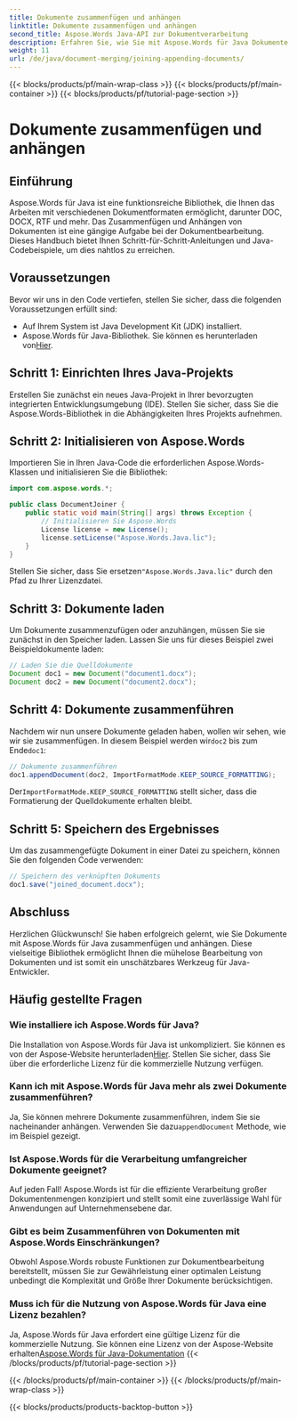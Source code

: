 ```yaml
---
title: Dokumente zusammenfügen und anhängen
linktitle: Dokumente zusammenfügen und anhängen
second_title: Aspose.Words Java-API zur Dokumentverarbeitung
description: Erfahren Sie, wie Sie mit Aspose.Words für Java Dokumente zusammenfügen und anhängen. Schritt-für-Schritt-Anleitung mit Codebeispielen zur effizienten Dokumentbearbeitung.
weight: 11
url: /de/java/document-merging/joining-appending-documents/
---
```


{{< blocks/products/pf/main-wrap-class >}}
{{< blocks/products/pf/main-container >}}
{{< blocks/products/pf/tutorial-page-section >}}

# Dokumente zusammenfügen und anhängen


## Einführung

Aspose.Words für Java ist eine funktionsreiche Bibliothek, die Ihnen das Arbeiten mit verschiedenen Dokumentformaten ermöglicht, darunter DOC, DOCX, RTF und mehr. Das Zusammenfügen und Anhängen von Dokumenten ist eine gängige Aufgabe bei der Dokumentbearbeitung. Dieses Handbuch bietet Ihnen Schritt-für-Schritt-Anleitungen und Java-Codebeispiele, um dies nahtlos zu erreichen.

## Voraussetzungen

Bevor wir uns in den Code vertiefen, stellen Sie sicher, dass die folgenden Voraussetzungen erfüllt sind:

- Auf Ihrem System ist Java Development Kit (JDK) installiert.
-  Aspose.Words für Java-Bibliothek. Sie können es herunterladen von[Hier](https://releases.aspose.com/words/java/).

## Schritt 1: Einrichten Ihres Java-Projekts

Erstellen Sie zunächst ein neues Java-Projekt in Ihrer bevorzugten integrierten Entwicklungsumgebung (IDE). Stellen Sie sicher, dass Sie die Aspose.Words-Bibliothek in die Abhängigkeiten Ihres Projekts aufnehmen.

## Schritt 2: Initialisieren von Aspose.Words

Importieren Sie in Ihren Java-Code die erforderlichen Aspose.Words-Klassen und initialisieren Sie die Bibliothek:

```java
import com.aspose.words.*;

public class DocumentJoiner {
    public static void main(String[] args) throws Exception {
        // Initialisieren Sie Aspose.Words
        License license = new License();
        license.setLicense("Aspose.Words.Java.lic");
    }
}
```

 Stellen Sie sicher, dass Sie ersetzen`"Aspose.Words.Java.lic"` durch den Pfad zu Ihrer Lizenzdatei.

## Schritt 3: Dokumente laden

Um Dokumente zusammenzufügen oder anzuhängen, müssen Sie sie zunächst in den Speicher laden. Lassen Sie uns für dieses Beispiel zwei Beispieldokumente laden:

```java
// Laden Sie die Quelldokumente
Document doc1 = new Document("document1.docx");
Document doc2 = new Document("document2.docx");
```

## Schritt 4: Dokumente zusammenführen

 Nachdem wir nun unsere Dokumente geladen haben, wollen wir sehen, wie wir sie zusammenfügen. In diesem Beispiel werden wir`doc2` bis zum Ende`doc1`:

```java
// Dokumente zusammenführen
doc1.appendDocument(doc2, ImportFormatMode.KEEP_SOURCE_FORMATTING);
```

 Der`ImportFormatMode.KEEP_SOURCE_FORMATTING` stellt sicher, dass die Formatierung der Quelldokumente erhalten bleibt.

## Schritt 5: Speichern des Ergebnisses

Um das zusammengefügte Dokument in einer Datei zu speichern, können Sie den folgenden Code verwenden:

```java
// Speichern des verknüpften Dokuments
doc1.save("joined_document.docx");
```

## Abschluss

Herzlichen Glückwunsch! Sie haben erfolgreich gelernt, wie Sie Dokumente mit Aspose.Words für Java zusammenfügen und anhängen. Diese vielseitige Bibliothek ermöglicht Ihnen die mühelose Bearbeitung von Dokumenten und ist somit ein unschätzbares Werkzeug für Java-Entwickler.

## Häufig gestellte Fragen

### Wie installiere ich Aspose.Words für Java?

 Die Installation von Aspose.Words für Java ist unkompliziert. Sie können es von der Aspose-Website herunterladen[Hier](https://releases.aspose.com/words/java/). Stellen Sie sicher, dass Sie über die erforderliche Lizenz für die kommerzielle Nutzung verfügen.

### Kann ich mit Aspose.Words für Java mehr als zwei Dokumente zusammenführen?

 Ja, Sie können mehrere Dokumente zusammenführen, indem Sie sie nacheinander anhängen. Verwenden Sie dazu`appendDocument` Methode, wie im Beispiel gezeigt.

### Ist Aspose.Words für die Verarbeitung umfangreicher Dokumente geeignet?

Auf jeden Fall! Aspose.Words ist für die effiziente Verarbeitung großer Dokumentenmengen konzipiert und stellt somit eine zuverlässige Wahl für Anwendungen auf Unternehmensebene dar.

### Gibt es beim Zusammenführen von Dokumenten mit Aspose.Words Einschränkungen?

Obwohl Aspose.Words robuste Funktionen zur Dokumentbearbeitung bereitstellt, müssen Sie zur Gewährleistung einer optimalen Leistung unbedingt die Komplexität und Größe Ihrer Dokumente berücksichtigen.

### Muss ich für die Nutzung von Aspose.Words für Java eine Lizenz bezahlen?

 Ja, Aspose.Words für Java erfordert eine gültige Lizenz für die kommerzielle Nutzung. Sie können eine Lizenz von der Aspose-Website erhalten[Aspose.Words für Java-Dokumentation](https://reference.aspose.com/words/java/)
{{< /blocks/products/pf/tutorial-page-section >}}

{{< /blocks/products/pf/main-container >}}
{{< /blocks/products/pf/main-wrap-class >}}

{{< blocks/products/products-backtop-button >}}

